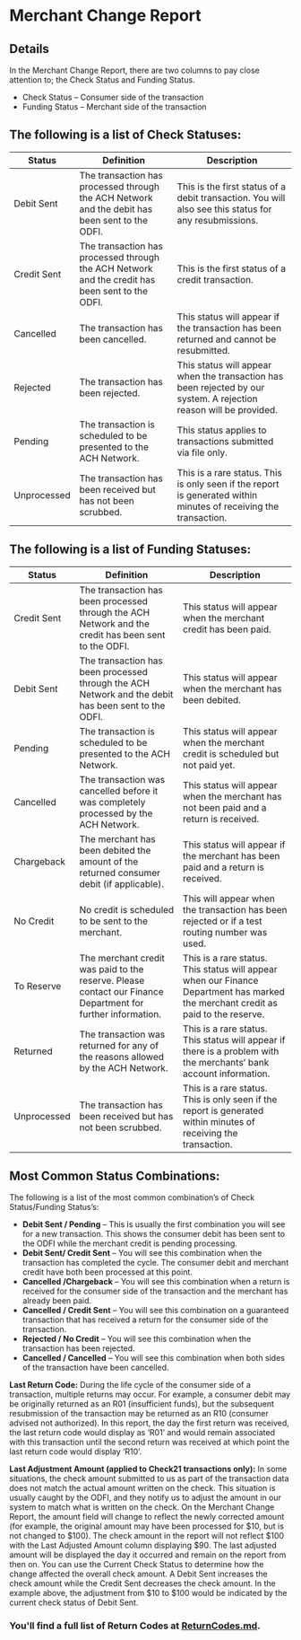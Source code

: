 # Merchant Change Report

## Details

In the Merchant Change Report, there are two columns to pay close attention to; the Check Status and Funding Status. 

* Check Status – Consumer side of the transaction
* Funding Status – Merchant side of the transaction

## The following is a list of Check Statuses:

| Status       | Definition                                                                                       | Description                                                                                                         |
|--------------|--------------------------------------------------------------------------------------------------|---------------------------------------------------------------------------------------------------------------------|
| Debit Sent   | The transaction has processed through the ACH Network and the debit has been sent to the ODFI.   | This is the first status of a debit transaction. You will also see this status for any resubmissions.               |
| Credit Sent  | The transaction has processed through the ACH Network and the credit has been sent to the ODFI.  | This is the first status of a credit transaction.                                                                   |
| Cancelled    | The transaction has been cancelled.                                                              | This status will appear if the transaction has been returned and cannot be resubmitted.                             |
| Rejected     | The transaction has been rejected.                                                               | This status will appear when the transaction has been rejected by our system. A rejection reason will be provided.  |
| Pending      | The transaction is scheduled to be presented to the ACH Network.                                 | This status applies to transactions submitted via file only.                                                        |
| Unprocessed  | The transaction has been received but has not been scrubbed.                                     | This is a rare status. This is only seen if the report is generated within minutes of receiving the transaction.    |

## The following is a list of Funding Statuses:

| Status       | Definition                                                                                                    | Description                                                                                                                        |
|--------------|---------------------------------------------------------------------------------------------------------------|------------------------------------------------------------------------------------------------------------------------------------|
| Credit Sent  | The transaction has been processed through the ACH Network and the credit has been sent to the ODFI.          | This status will appear when the merchant credit has been paid.                                                                    |
| Debit Sent   | The transaction has been processed through the ACH Network and the debit has been sent to the ODFI.           | This status will appear when the merchant has been debited.                                                                        |
| Pending      | The transaction is scheduled to be presented to the ACH Network.                                              | This status will appear when the merchant credit is scheduled but not paid yet.                                                    |
| Cancelled    | The transaction was cancelled before it was completely processed by the ACH Network.                          | This status will appear when the merchant has not been paid and a return is received.                                              |
| Chargeback   | The merchant has been debited the amount of the returned consumer debit (if applicable).                      | This status will appear if the merchant has been paid and a return is received.                                                    |
| No Credit    | No credit is scheduled to be sent to the merchant.                                                            | This will appear when the transaction has been rejected or if a test routing number was used.                                      |
| To Reserve   | The merchant credit was paid to the reserve. Please contact our Finance Department for further information.   | This is a rare status. This status will appear when our Finance Department has marked the merchant credit as paid to the reserve.  |
| Returned     | The transaction was returned for any of the reasons allowed by the ACH Network.                               | This is a rare status. This status will appear if there is a problem with the merchants’ bank account information.                 |
| Unprocessed  | The transaction has been received but has not been scrubbed.                                                  | This is a rare status. This is only seen if the report is generated within minutes of receiving the transaction.                   |

## Most Common Status Combinations: 

The following is a list of the most common combination’s of Check Status/Funding Status’s: 
* **Debit Sent / Pending** – This is usually the first combination you will see for a new transaction. This shows the consumer debit has been sent to the ODFI while the merchant credit is pending processing.  
* **Debit Sent/ Credit Sent** – You will see this combination when the transaction has completed the cycle. The consumer debit and merchant credit have both been processed at this point. 
* **Cancelled /Chargeback** – You will see this combination when a return is received for the consumer side of the transaction and the merchant has already been paid. 
* **Cancelled / Credit Sent** – You will see this combination on a guaranteed transaction that has received a return for the consumer side of the transaction. 
* **Rejected / No Credit** – You will see this combination when the transaction has been rejected.  
* **Cancelled / Cancelled** – You will see this combination when both sides of the transaction have been cancelled.

**Last Return Code:** During the life cycle of the consumer side of a transaction, multiple returns may occur. For example, a consumer debit may be originally returned as an R01 (insufficient funds), but the subsequent resubmission of the transaction may be returned as an R10 (consumer advised not authorized). In this report, the day the first return was received, the last return code would display as ‘R01’ and would remain associated with this transaction until the second return was received at which point the last return code would display ‘R10’.

**Last Adjustment Amount (applied to Check21 transactions only):** In some situations, the check amount submitted to us as part of the transaction data does not match the actual amount written on the check. This situation is usually caught by the ODFI, and they notify us to adjust the amount in our system to match what is written on the check. On the Merchant Change Report, the amount field will change to reflect the newly corrected amount (for example, the original amount may have been processed for $10, but is not changed to $100). The check amount in the report will not reflect $100 with the Last Adjusted Amount column displaying $90. The last adjusted amount will be displayed the day it occurred and remain on the report from then on. You can use the Current Check Status to determine how the change affected the overall check amount. A Debit Sent increases the check amount while the Credit Sent decreases the check amount. In the example above, the adjustment from $10 to $100 would be indicated by the current check status of Debit Sent.  

### You'll find a full list of Return Codes at [ReturnCodes.md](https://github.com/PayaDev/PayaServices/blob/main/Merchant%20Change%20Report/ReturnCodes.md).
